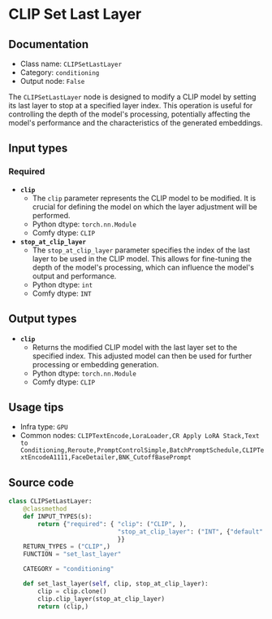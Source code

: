 # CLIP Set Last Layer
## Documentation
- Class name: `CLIPSetLastLayer`
- Category: `conditioning`
- Output node: `False`

The `CLIPSetLastLayer` node is designed to modify a CLIP model by setting its last layer to stop at a specified layer index. This operation is useful for controlling the depth of the model's processing, potentially affecting the model's performance and the characteristics of the generated embeddings.
## Input types
### Required
- **`clip`**
    - The `clip` parameter represents the CLIP model to be modified. It is crucial for defining the model on which the layer adjustment will be performed.
    - Python dtype: `torch.nn.Module`
    - Comfy dtype: `CLIP`
- **`stop_at_clip_layer`**
    - The `stop_at_clip_layer` parameter specifies the index of the last layer to be used in the CLIP model. This allows for fine-tuning the depth of the model's processing, which can influence the model's output and performance.
    - Python dtype: `int`
    - Comfy dtype: `INT`
## Output types
- **`clip`**
    - Returns the modified CLIP model with the last layer set to the specified index. This adjusted model can then be used for further processing or embedding generation.
    - Python dtype: `torch.nn.Module`
    - Comfy dtype: `CLIP`
## Usage tips
- Infra type: `GPU`
- Common nodes: `CLIPTextEncode,LoraLoader,CR Apply LoRA Stack,Text to Conditioning,Reroute,PromptControlSimple,BatchPromptSchedule,CLIPTextEncodeA1111,FaceDetailer,BNK_CutoffBasePrompt`


## Source code
```python
class CLIPSetLastLayer:
    @classmethod
    def INPUT_TYPES(s):
        return {"required": { "clip": ("CLIP", ),
                              "stop_at_clip_layer": ("INT", {"default": -1, "min": -24, "max": -1, "step": 1}),
                              }}
    RETURN_TYPES = ("CLIP",)
    FUNCTION = "set_last_layer"

    CATEGORY = "conditioning"

    def set_last_layer(self, clip, stop_at_clip_layer):
        clip = clip.clone()
        clip.clip_layer(stop_at_clip_layer)
        return (clip,)

```
